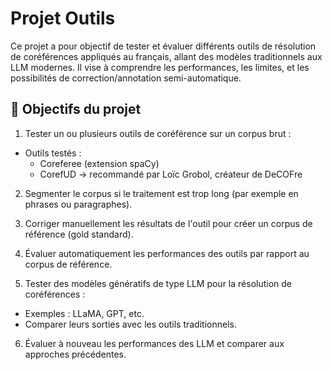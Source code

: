 # Projet Outils
Ce projet a pour objectif de tester et évaluer différents outils de résolution de coréférences appliqués au français, allant des modèles traditionnels aux LLM modernes. Il vise à comprendre les performances, les limites, et les possibilités de correction/annotation semi-automatique.

## 🎯 Objectifs du projet 

1. Tester un ou plusieurs outils de coréférence sur un corpus brut :
- Outils testés :
  - Coreferee (extension spaCy)
  - CorefUD → recommandé par Loïc Grobol, créateur de DeCOFre

2. Segmenter le corpus si le traitement est trop long (par exemple en phrases ou paragraphes).

3. Corriger manuellement les résultats de l'outil pour créer un corpus de référence (gold standard).

4. Évaluer automatiquement les performances des outils par rapport au corpus de référence.

5. Tester des modèles génératifs de type LLM pour la résolution de coréférences :
  - Exemples : LLaMA, GPT, etc.
  - Comparer leurs sorties avec les outils traditionnels.

6. Évaluer à nouveau les performances des LLM et comparer aux approches précédentes.
